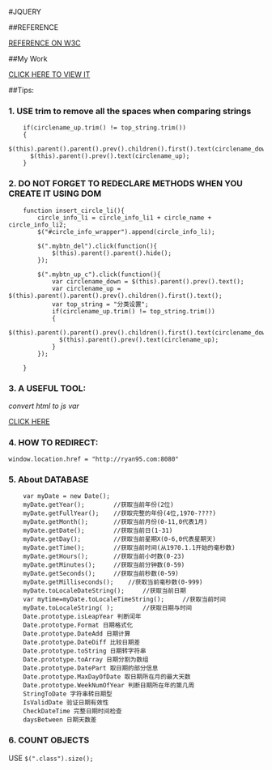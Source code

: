 #JQUERY


##REFERENCE

[REFERENCE ON W3C](http://www.w3school.com.cn/jquery/jquery_reference.asp)

##My Work

[CLICK HERE TO VIEW IT](http://ryan95.site:8080/php_here/ryan-im/index.php)


##Tips:

### 1. USE trim to remove all the spaces when comparing strings

        if(circlename_up.trim() != top_string.trim())
        {
          $(this).parent().parent().prev().children().first().text(circlename_down);
          $(this).parent().prev().text(circlename_up);
        }

### 2. DO NOT FORGET TO REDECLARE METHODS WHEN YOU CREATE IT USING DOM

        function insert_circle_li(){
            circle_info_li = circle_info_li1 + circle_name + circle_info_li2;
            $("#circle_info_wrapper").append(circle_info_li);

            $(".mybtn_del").click(function(){
                $(this).parent().parent().hide();
            });

            $(".mybtn_up_c").click(function(){
                var circlename_down = $(this).parent().prev().text();
                var circlename_up = $(this).parent().parent().prev().children().first().text();
                var top_string = "分类设置";
                if(circlename_up.trim() != top_string.trim())
                {
                  $(this).parent().parent().prev().children().first().text(circlename_down);
                  $(this).parent().prev().text(circlename_up);
                }
            });

        }

### 3. A USEFUL TOOL:

*convert html to js var*

[CLICK HERE](http://www.css88.com/tool/html2js/)

### 4. HOW TO REDIRECT:

    window.location.href = "http://ryan95.com:8080"

### 5. About DATABASE

        var myDate = new Date();
        myDate.getYear();        //获取当前年份(2位)
        myDate.getFullYear();    //获取完整的年份(4位,1970-????)
        myDate.getMonth();       //获取当前月份(0-11,0代表1月)
        myDate.getDate();        //获取当前日(1-31)
        myDate.getDay();         //获取当前星期X(0-6,0代表星期天)
        myDate.getTime();        //获取当前时间(从1970.1.1开始的毫秒数)
        myDate.getHours();       //获取当前小时数(0-23)
        myDate.getMinutes();     //获取当前分钟数(0-59)
        myDate.getSeconds();     //获取当前秒数(0-59)
        myDate.getMilliseconds();    //获取当前毫秒数(0-999)
        myDate.toLocaleDateString();     //获取当前日期
        var mytime=myDate.toLocaleTimeString();     //获取当前时间
        myDate.toLocaleString( );        //获取日期与时间
        Date.prototype.isLeapYear 判断闰年
        Date.prototype.Format 日期格式化
        Date.prototype.DateAdd 日期计算
        Date.prototype.DateDiff 比较日期差
        Date.prototype.toString 日期转字符串
        Date.prototype.toArray 日期分割为数组
        Date.prototype.DatePart 取日期的部分信息
        Date.prototype.MaxDayOfDate 取日期所在月的最大天数
        Date.prototype.WeekNumOfYear 判断日期所在年的第几周
        StringToDate 字符串转日期型
        IsValidDate 验证日期有效性
        CheckDateTime 完整日期时间检查
        daysBetween 日期天数差

### 6. COUNT OBJECTS

USE `$(".class").size();`
